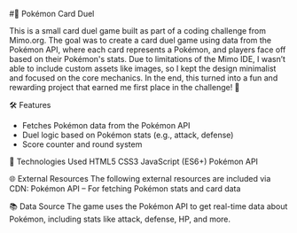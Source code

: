 #🎴 Pokémon Card Duel

This is a small card duel game built as part of a coding challenge from Mimo.org.
The goal was to create a card duel game using data from the Pokémon API, where each card represents a Pokémon, and players face off based on their Pokémon's stats.
Due to limitations of the Mimo IDE, I wasn’t able to include custom assets like images, so I kept the design minimalist and focused on the core mechanics.
In the end, this turned into a fun and rewarding project that earned me first place in the challenge! 🎉

🛠 Features
- Fetches Pokémon data from the Pokémon API
- Duel logic based on Pokémon stats (e.g., attack, defense)
- Score counter and round system

🧰 Technologies Used
HTML5
CSS3
JavaScript (ES6+)
Pokémon API

🌐 External Resources
The following external resources are included via CDN:
Pokémon API – For fetching Pokémon stats and card data

📚 Data Source
The game uses the Pokémon API to get real-time data about Pokémon, including stats like attack, defense, HP, and more.
